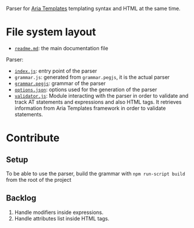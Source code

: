 Parser for [Aria Templates](http://ariatemplates.com/) templating syntax and HTML at the same time.

# File system layout

* [`readme.md`](./readme.md): the main documentation file

Parser:

* [`index.js`](./index.js): entry point of the parser
* `grammar.js`: generated from `grammar.pegjs`, it is the actual parser
* [`grammar.pegjs`](./grammar.pegjs): grammar of the parser
* [`options.json`](./options.json): options used for the generation of the parser
* [`validator.js`](./validator.js): Module interacting with the parser in order to validate and track AT statements and expressions and also HTML tags. It retrieves information from Aria Templates framework in order to validate statements.

# Contribute

## Setup

To be able to use the parser, build the grammar with `npm run-script build` from the root of the project


## Backlog

1. Handle modifiers inside expressions.
1. Handle attributes list inside HTML tags.